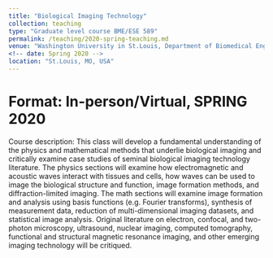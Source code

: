 ```yaml
---
title: "Biological Imaging Technology"
collection: teaching
type: "Graduate level course BME/ESE 589"
permalink: /teaching/2020-spring-teaching.md
venue: "Washington University in St.Louis, Department of Biomedical Engineering/ Department of Electrical and Systems Engineering"
<!-- date: Spring 2020 -->
location: "St.Louis, MO, USA"
---
```

<!-- Heading 1
======

Heading 2
====== -->

Format: In-person/Virtual, SPRING 2020
======
Course description: This class will develop a fundamental understanding of the physics and mathematical methods that underlie biological imaging and critically examine case studies of seminal biological imaging technology literature. The physics sections will examine how electromagnetic and acoustic waves interact with tissues and cells, how waves can be used to image the biological structure and function, image formation methods, and diffraction-limited imaging. The math sections will examine image formation and analysis using basis functions (e.g. Fourier transforms), synthesis of measurement data, reduction of multi-dimensional imaging datasets, and statistical image analysis. Original literature on electron, confocal, and two-photon microscopy, ultrasound, nuclear imaging, computed tomography, functional and structural magnetic resonance imaging, and other emerging imaging technology will be critiqued.  

